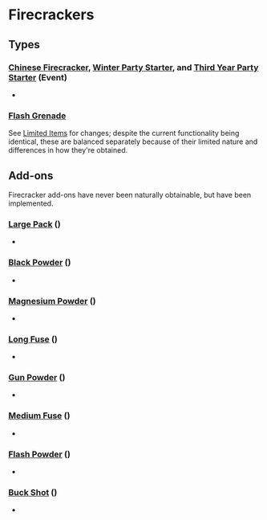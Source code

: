 # Firecrackers

## Types

### [Chinese Firecracker](<https://deadbydaylight.wiki.gg/wiki/Chinese_Firecracker>), [Winter Party Starter](<https://deadbydaylight.wiki.gg/wiki/Winter_Party_Starter>), and [Third Year Party Starter](<https://deadbydaylight.wiki.gg/wiki/Third_Year_Party_Starter>) (Event)

-


### [Flash Grenade](<https://deadbydaylight.wiki.gg/wiki/Flash_Grenade>)

See [Limited Items](limited.md#flash-grenade) for changes; despite the current functionality being identical, these are balanced separately because of their limited nature and differences in how they're obtained.


## Add-ons

Firecracker add-ons have never been naturally obtainable, but have been implemented.

### [Large Pack](<https://deadbydaylight.wiki.gg/wiki/Large_Pack>) ()

-


### [Black Powder](<https://deadbydaylight.wiki.gg/wiki/Black_Powder>) ()

-


### [Magnesium Powder](<https://deadbydaylight.wiki.gg/wiki/Magnesium_Powder>) ()

-


### [Long Fuse](<https://deadbydaylight.wiki.gg/wiki/Long_Fuse>) ()

-


### [Gun Powder](<https://deadbydaylight.wiki.gg/wiki/Gun_Powder>) ()

-


### [Medium Fuse](<https://deadbydaylight.wiki.gg/wiki/Medium_Fuse>) ()

-


### [Flash Powder](<https://deadbydaylight.wiki.gg/wiki/Flash_Powder>) ()

-


### [Buck Shot](<https://deadbydaylight.wiki.gg/wiki/Buck_Shot>) ()

-
